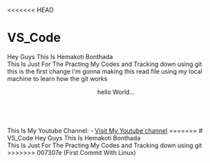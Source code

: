 <<<<<<< HEAD
# VS_Code
Hey Guys This Is Hemakoti Bonthada 
<br>
This Is Just For The Practing My Codes and Tracking down using git
<br>
this is the first change i'm gonna making this read file using my local machine to learn how the git works
<header> hello World...</header>
<br>
This Is My Youtube Channel: - 
<a href="https://youtube.com/@hemakotibonthada">Visit My Youtube channel</a>
=======
# VS_Code
Hey Guys This Is Hemakoti Bonthada 
<br>
This Is Just For The Practing My Codes and Tracking down using git
>>>>>>> 007307e (First Commit With Linux)
